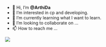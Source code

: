 - 👋 Hi, I’m **@ArthiDa**
- 👀 I’m interested in cp and developing.
- 🌱 I’m currently learning what I want to learn.
- 💞️ I’m looking to collaborate on ...
- 📫 How to reach me ...

![](https://komarev.com/ghpvc/?username=ArthiDa&color=green)
<!---
ArthiDa/ArthiDa is a ✨ special ✨ repository because its `README.md` (this file) appears on your GitHub profile.
You can click the Preview link to take a look at your changes.
--->
